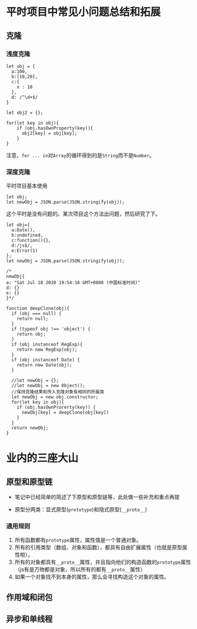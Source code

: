 # 平时项目中常见小问题总结和拓展

## 克隆

### 浅度克隆

``` JS
let obj = {
  a:100,
  b:[10,20],
  c:{
    x : 10
  },
  d: /^\d+$/
}

let obj2 = {};

for(let key in obj){
    if (obj.hasOwnProperty(key)){
      obj2[key] = obj[key];
    }
}
```

注意，`for ... in`对`Array`的循环得到的是`String`而不是`Number`。

### 深度克隆

平时项目基本使用

``` JS
let obj;
let newObj = JSON.parse(JSON.stringify(obj));
```

这个平时是没有问题的。某次项目这个方法出问题，然后研究了下。

``` JS
let obj={
  a:Date(),
  b:undefined,
  c:function(){},
  d:/js$/,
  e:Error(1)
};
let newObj = JSON.parse(JSON.stringify(obj));

/*
newObj{
a: "Sat Jul 18 2020 19:54:16 GMT+0800 (中国标准时间)"
d: {}
e: {}
}*/
```

``` JS
function deepClone(obj){
  if (obj === null) {
    return null;
  }
  if (typeof obj !== 'object') {
    return obj;
  }
  if (obj instanceof RegExp){
    return new RegExp(obj);
  }
  if (obj instanceof Date) {
    return new Date(obj);
  }

  //let newObj = {};
  //let newObj = new Object();
  //保持克隆结果和传入克隆对象有相同的所属类
  let newObj = new obj.constructor;
  for(let key in obj){
    if (obj.hasOwnProrerty(key)) {
      newObj[key] = deepClone(obj[key])
    }
  }
  return newObj;
}
```


# 业内的三座大山

## 原型和原型链

+ 笔记中已经简单的简述了下原型和原型链等，此处做一些补充和重点再提

+ 原型分两类：显式原型(`prototype`)和隐式原型(`__proto__`)

### 通用规则

1. 所有函数都有`prototype`属性，属性值是一个普通对象。
2. 所有的引用类型（数组、对象和函数），都具有自由扩展属性（也就是原型属性啦）。
3. 所有的对象都具有`__proto__`属性，并且指向他们的构造函数的`prototype`属性（js有是万物都是对象，所以所有的都有`__proto__`属性）
4. 如果一个对象找不到本身的属性，那么会寻找构造这个对象的属性。



## 作用域和闭包

## 异步和单线程